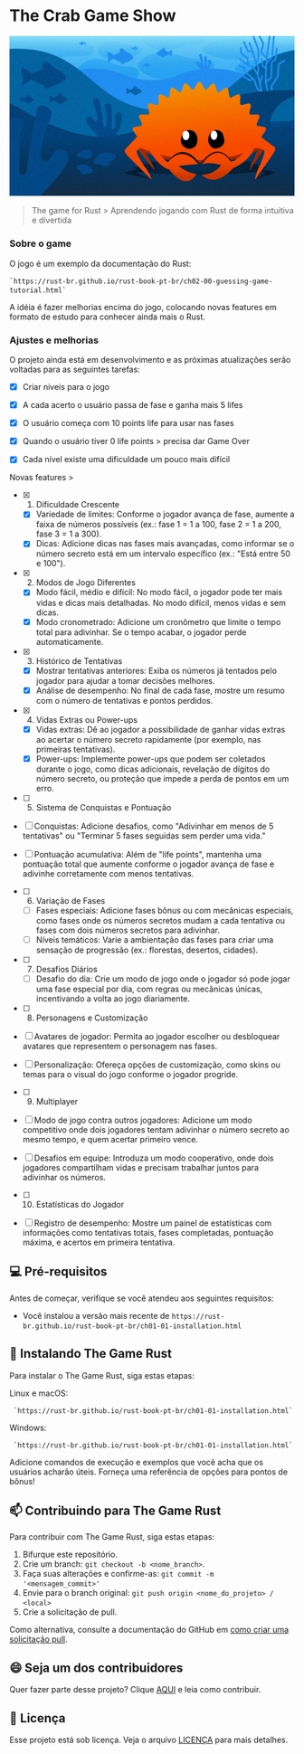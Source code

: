 # The Crab Game Show
<img src="game.jpg" alt="Exemplo imagem">

> The game for Rust > Aprendendo jogando com Rust de forma intuitiva e divertida

### Sobre o game
O jogo é um exemplo da documentação do Rust: 

```
`https://rust-br.github.io/rust-book-pt-br/ch02-00-guessing-game-tutorial.html`

```
A idéia é fazer melhorias encima do jogo, colocando novas features em formato de estudo para conhecer ainda mais o Rust.

### Ajustes e melhorias

O projeto ainda está em desenvolvimento e as próximas atualizações serão voltadas para as seguintes tarefas:

- [x] Criar niveis para o jogo
- [x] A cada acerto o usuário passa de fase e ganha mais 5 lifes
- [x] O usuário começa com 10 points life para usar nas fases
- [x] Quando o usuário tiver 0 life points > precisa dar Game Over
- [x] Cada nível existe uma dificuldade um pouco mais difícil


Novas features >

- [x] 1. Dificuldade Crescente
   - [x] Variedade de limites: Conforme o jogador avança de fase, aumente a faixa de números possíveis (ex.: fase 1 = 1 a 100, fase 2 = 1 a 200, fase 3 = 1 a 300).
   - [x]  Dicas: Adicione dicas nas fases mais avançadas, como informar se o número secreto está em um intervalo específico (ex.: "Está entre 50 e 100").

- [x] 2. Modos de Jogo Diferentes
  - [x] Modo fácil, médio e difícil: No modo fácil, o jogador pode ter mais vidas e dicas mais detalhadas. No modo difícil, menos vidas e sem dicas.
  - [x] Modo cronometrado: Adicione um cronômetro que limite o tempo total para adivinhar. Se o tempo acabar, o jogador perde automaticamente.

- [x] 3. Histórico de Tentativas
    - [x] Mostrar tentativas anteriores: Exiba os números já tentados pelo jogador para ajudar a tomar decisões melhores.
    - [x] Análise de desempenho: No final de cada fase, mostre um resumo com o número de tentativas e pontos perdidos.

- [x] 4. Vidas Extras ou Power-ups
   - [x] Vidas extras: Dê ao jogador a possibilidade de ganhar vidas extras ao acertar o número secreto rapidamente (por exemplo, nas primeiras tentativas).
   - [x] Power-ups: Implemente power-ups que podem ser coletados durante o jogo, como dicas adicionais, revelação de dígitos do número secreto, ou proteção que impede a perda de pontos em um erro.

- [ ] 5. Sistema de Conquistas e Pontuação
 - [ ] Conquistas: Adicione desafios, como "Adivinhar em menos de 5 tentativas" ou "Terminar 5 fases seguidas sem perder uma vida."
 - [ ] Pontuação acumulativa: Além de "life points", mantenha uma pontuação total que aumente conforme o jogador avança de fase e adivinhe corretamente com menos tentativas.

- [ ] 6. Variação de Fases
  - [ ] Fases especiais: Adicione fases bônus ou com mecânicas especiais, como fases onde os números secretos mudam a cada tentativa ou fases com dois números secretos    para adivinhar.
  - [ ] Níveis temáticos: Varie a ambientação das fases para criar uma sensação de progressão (ex.: florestas, desertos, cidades).

- [ ] 7. Desafios Diários
   - [ ] Desafio do dia: Crie um modo de jogo onde o jogador só pode jogar uma fase especial por dia, com regras ou mecânicas únicas, incentivando a volta ao jogo diariamente.

- [ ] 8. Personagens e Customização
- [ ] Avatares de jogador: Permita ao jogador escolher ou desbloquear avatares que representem o personagem nas fases.
- [ ] Personalização: Ofereça opções de customização, como skins ou temas para o visual do jogo conforme o jogador progride.

- [ ] 9. Multiplayer
- [ ] Modo de jogo contra outros jogadores: Adicione um modo competitivo onde dois jogadores tentam adivinhar o número secreto ao mesmo tempo, e quem acertar primeiro vence.
 - [ ] Desafios em equipe: Introduza um modo cooperativo, onde dois jogadores compartilham vidas e precisam trabalhar juntos para adivinhar os números.

 - [ ] 10. Estatísticas do Jogador
- [ ] Registro de desempenho: Mostre um painel de estatísticas com informações como tentativas totais, fases completadas, pontuação máxima, e acertos em primeira tentativa.


## 💻 Pré-requisitos

Antes de começar, verifique se você atendeu aos seguintes requisitos:

- Você instalou a versão mais recente de `https://rust-br.github.io/rust-book-pt-br/ch01-01-installation.html`

## 🚀 Instalando The Game Rust

Para instalar o The Game Rust, siga estas etapas:

Linux e macOS:

```
 `https://rust-br.github.io/rust-book-pt-br/ch01-01-installation.html`
```

Windows:

```
 `https://rust-br.github.io/rust-book-pt-br/ch01-01-installation.html`
```


Adicione comandos de execução e exemplos que você acha que os usuários acharão úteis. Forneça uma referência de opções para pontos de bônus!

## 📫 Contribuindo para The Game Rust

Para contribuir com The Game Rust, siga estas etapas:

1. Bifurque este repositório.
2. Crie um branch: `git checkout -b <nome_branch>`.
3. Faça suas alterações e confirme-as: `git commit -m '<mensagem_commit>'`
4. Envie para o branch original: `git push origin <nome_do_projeto> / <local>`
5. Crie a solicitação de pull.

Como alternativa, consulte a documentação do GitHub em [como criar uma solicitação pull](https://help.github.com/en/github/collaborating-with-issues-and-pull-requests/creating-a-pull-request).

<!-- ## 🤝 Colaboradores

Agradecemos às seguintes pessoas que contribuíram para este projeto: -->

<!-- <table>
  <tr>
    <td align="center">
      <a href="#" title="defina o título do link">
        <img src="https://avatars3.githubusercontent.com/u/31936044" width="100px;" alt="Foto do Iuri Silva no GitHub"/><br>
        <sub>
          <b>Iuri Silva</b>
        </sub>
      </a>
    </td>
    <td align="center">
      <a href="#" title="defina o título do link">
        <img src="https://s2.glbimg.com/FUcw2usZfSTL6yCCGj3L3v3SpJ8=/smart/e.glbimg.com/og/ed/f/original/2019/04/25/zuckerberg_podcast.jpg" width="100px;" alt="Foto do Mark Zuckerberg"/><br>
        <sub>
          <b>Mark Zuckerberg</b>
        </sub>
      </a>
    </td>
    <td align="center">
      <a href="#" title="defina o título do link">
        <img src="https://miro.medium.com/max/360/0*1SkS3mSorArvY9kS.jpg" width="100px;" alt="Foto do Steve Jobs"/><br>
        <sub>
          <b>Steve Jobs</b>
        </sub>
      </a>
    </td>
  </tr>
</table> -->

## 😄 Seja um dos contribuidores

Quer fazer parte desse projeto? Clique [AQUI](https://github.com/rhenanteix/rust-study) e leia como contribuir.

## 📝 Licença

Esse projeto está sob licença. Veja o arquivo [LICENÇA](LICENSE.md) para mais detalhes.
